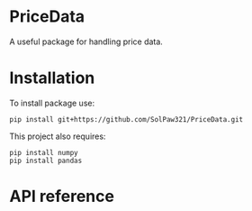 # PriceData
A useful package for handling price data.

# Installation
To install package use:
```commandline
pip install git+https://github.com/SolPaw321/PriceData.git
```

This project also requires:
```commandline
pip install numpy
pip install pandas
```

# API reference
